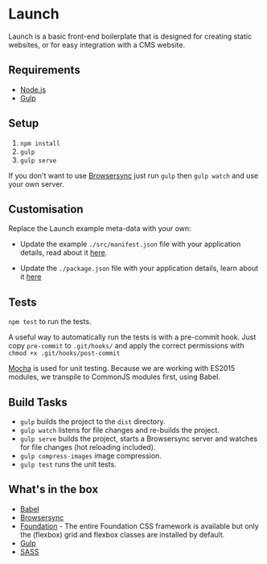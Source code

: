 # Launch

Launch is a basic front-end boilerplate that is designed for creating static websites, or for easy integration with a CMS website.

## Requirements

- [Node.js](https://nodejs.org/en/)
- [Gulp](http://gulpjs.com/)

## Setup

1. `npm install`
2. `gulp`
3. `gulp serve`

If you don't want to use [Browsersync](https://www.browsersync.io/) just run `gulp` then `gulp watch` and use your own server.

## Customisation

Replace the Launch example meta-data with your own:

- Update the example `./src/manifest.json` file with your application details, read about it [here](https://developer.mozilla.org/en-US/docs/Web/Manifest).

- Update the `./package.json` file with your application details, learn about it [here](https://docs.npmjs.com/files/package.json)

## Tests

`npm test` to run the tests.

A useful way to automatically run the tests is with a pre-commit hook. Just copy `pre-commit` to `.git/hooks/` and apply the correct permissions with `chmod +x .git/hooks/post-commit`

[Mocha](https://mochajs.org/) is used for unit testing. Because we are working with ES2015 modules, we transpile to CommonJS modules first, using Babel. 

## Build Tasks

- `gulp` builds the project to the `dist` directory.
- `gulp watch` listens for file changes and re-builds the project.
- `gulp serve` builds the project, starts a Browsersync server and watches for file changes (hot reloading included).
- `gulp compress-images` image compression.
- `gulp test` runs the unit tests.

## What's in the box

- [Babel](http://babeljs.io/)
- [Browsersync](https://www.browsersync.io/)
- [Foundation](http://foundation.zurb.com/sites/docs/) - The entire Foundation CSS framework is available but only the (flexbox) grid and flexbox classes are installed by default. 
- [Gulp](http://gulpjs.com/)
- [SASS](http://sass-lang.com/)
